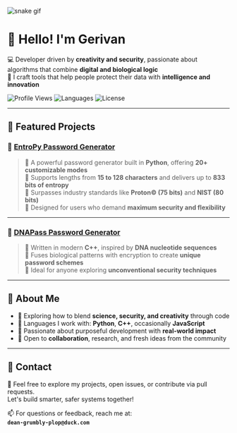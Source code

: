 <!-- GitHub Profile README for Gerivan -->

![snake gif](https://github.com/gerivanc/gerivanc/blob/output/github-contribution-grid-snake.gif)

# 👋 Hello! I'm Gerivan

💻 Developer driven by **creativity and security**, passionate about algorithms that combine **digital and biological logic**  
🎯 I craft tools that help people protect their data with **intelligence and innovation**

![Profile Views](https://komarev.com/ghpvc/?username=gerivanc&style=flat-square)
![Languages](https://img.shields.io/badge/Languages-Python%20%7C%20C%2B%2B%20%7C%20JavaScript-blue?style=flat-square)
![License](https://img.shields.io/badge/License-MIT-green?style=flat-square)

---

## 🧪 Featured Projects

### 🔐 [EntroPy Password Generator](https://github.com/gerivanc/EntroPy-Password-Generator)

> 🔸 A powerful password generator built in **Python**, offering **20+ customizable modes**  
> 🔸 Supports lengths from **15 to 128 characters** and delivers up to **833 bits of entropy**  
> 🔸 Surpasses industry standards like **Proton© (75 bits)** and **NIST (80 bits)**  
> 🔸 Designed for users who demand **maximum security and flexibility**

---

### 🧬 [DNAPass Password Generator](https://github.com/gerivanc/DNAPass-Password-Generator)

> 🧬 Written in modern **C++**, inspired by **DNA nucleotide sequences**  
> 🧬 Fuses biological patterns with encryption to create **unique password schemes**  
> 🧬 Ideal for anyone exploring **unconventional security techniques**

---

## 📌 About Me

- 🧠 Exploring how to blend **science, security, and creativity** through code  
- 💬 Languages I work with: **Python**, **C++**, occasionally **JavaScript**  
- 🚀 Passionate about purposeful development with **real-world impact**  
- 🤝 Open to **collaboration**, research, and fresh ideas from the community

---

## 📧 Contact

💌 Feel free to explore my projects, open issues, or contribute via pull requests.  
Let's build smarter, safer systems together!

📫 For questions or feedback, reach me at:  
**`dean-grumbly-plop@duck.com`**
